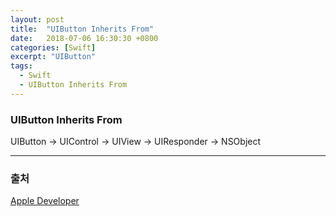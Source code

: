 ```yaml
---
layout: post
title:  "UIButton Inherits From"
date:   2018-07-06 16:30:30 +0800
categories: [Swift]
excerpt: "UIButton"
tags:
  - Swift
  - UIButton Inherits From
---
```


### UIButton Inherits From

UIButton -> UIControl -> UIView -> UIResponder -> NSObject

---

### 출처

[Apple Developer](https://developer.apple.com/documentation/uikit/uibutton?changes=_4)